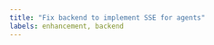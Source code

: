 ```yaml
---
title: "Fix backend to implement SSE for agents"
labels: enhancement, backend
---
```


<!-- No description provided -->